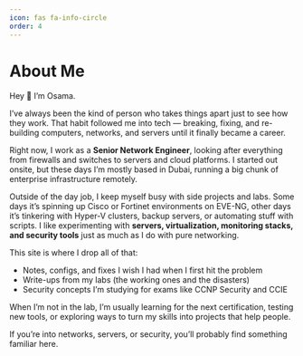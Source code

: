 ```yaml
---
icon: fas fa-info-circle
order: 4
---
```


# About Me

Hey 👋 I’m Osama.  

I’ve always been the kind of person who takes things apart just to see how they work. That habit followed me into tech — breaking, fixing, and re-building computers, networks, and servers until it finally became a career.  

Right now, I work as a **Senior Network Engineer**, looking after everything from firewalls and switches to servers and cloud platforms. I started out onsite, but these days I’m mostly based in Dubai, running a big chunk of enterprise infrastructure remotely.  

Outside of the day job, I keep myself busy with side projects and labs. Some days it’s spinning up Cisco or Fortinet environments on EVE-NG, other days it’s tinkering with Hyper-V clusters, backup servers, or automating stuff with scripts. I like experimenting with **servers, virtualization, monitoring stacks, and security tools** just as much as I do with pure networking.  

This site is where I drop all of that:  
- Notes, configs, and fixes I wish I had when I first hit the problem  
- Write-ups from my labs (the working ones and the disasters)  
- Security concepts I’m studying for exams like CCNP Security and CCIE  

When I’m not in the lab, I’m usually learning for the next certification, testing new tools, or exploring ways to turn my skills into projects that help people.  

If you’re into networks, servers, or security, you’ll probably find something familiar here.  
